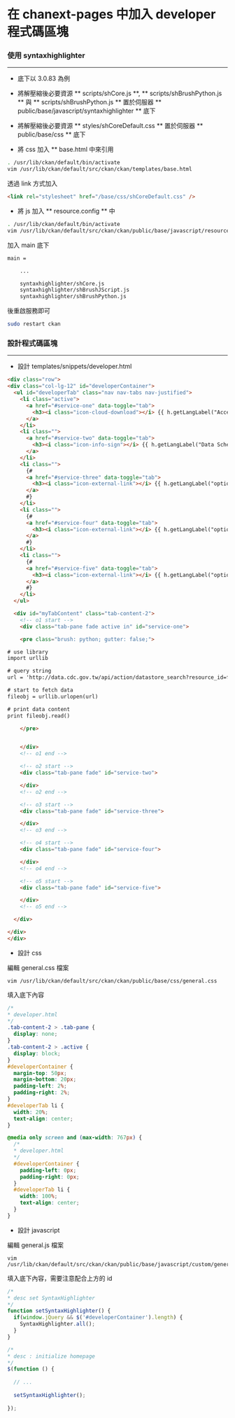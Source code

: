 # 在 chanext-pages 中加入 developer 程式碼區塊

<script type="text/javascript" src="../js/general.js"></script>

### 使用 syntaxhighlighter
---

* 底下以 3.0.83 為例

* 將解壓縮後必要資源 ** scripts/shCore.js **, ** scripts/shBrushPython.js ** 與 ** scripts/shBrushPython.js ** 置於伺服器 ** public/base/javascript/syntaxhighlighter ** 底下

* 將解壓縮後必要資源 ** styles/shCoreDefault.css ** 置於伺服器 ** public/base/css ** 底下

* 將 css 加入 ** base.html 中來引用

```bash
. /usr/lib/ckan/default/bin/activate
vim /usr/lib/ckan/default/src/ckan/ckan/templates/base.html
```

透過 link 方式加入

```html
<link rel="stylesheet" href="/base/css/shCoreDefault.css" />
```

* 將 js 加入 ** resource.config ** 中

```bash
. /usr/lib/ckan/default/bin/activate
vim /usr/lib/ckan/default/src/ckan/ckan/public/base/javascript/resource.config
```

加入 main 底下

```bash
main =

    ...

    syntaxhighlighter/shCore.js
    syntaxhighlighter/shBrushJScript.js
    syntaxhighlighter/shBrushPython.js
```

後重啟服務即可

```bash
sudo restart ckan
```

### 設計程式碼區塊
---

* 設計 templates/snippets/developer.html

```html
<div class="row">
<div class="col-lg-12" id="developerContainer">
  <ul id="developerTab" class="nav nav-tabs nav-justified">
    <li class="active">
      <a href="#service-one" data-toggle="tab">
        <h3><i class="icon-cloud-download"></i> {{ h.getLangLabel("Access Data","取得資料") }}</h3>
      </a>
    </li>
    <li class="">
      <a href="#service-two" data-toggle="tab">
        <h3><i class="icon-info-sign"></i> {{ h.getLangLabel("Data Schema","取得綱目") }}</h3>
      </a>
    </li>
    <li class="">
      {#
      <a href="#service-three" data-toggle="tab">
        <h3><i class="icon-external-link"></i> {{ h.getLangLabel("option3","選項3") }}</h3>
      </a>
      #}
    </li>
    <li class="">
      {#
      <a href="#service-four" data-toggle="tab">
        <h3><i class="icon-external-link"></i> {{ h.getLangLabel("option4","選項4") }}</h3>
      </a>
      #}
    </li>
    <li class="">
      {#
      <a href="#service-five" data-toggle="tab">
        <h3><i class="icon-external-link"></i> {{ h.getLangLabel("option5","選項5") }}</h3>
      </a>
      #}
    </li>
  </ul>

  <div id="myTabContent" class="tab-content-2">
    <!-- o1 start -->
    <div class="tab-pane fade active in" id="service-one">

    <pre class="brush: python; gutter: false;">

# use library
import urllib

# query string
url = 'http://data.cdc.gov.tw/api/action/datastore_search?resource_id=fed8ae7f-e420-4f80-9824-62698b2236b6&limit=5&q=title:jones'

# start to fetch data
fileobj = urllib.urlopen(url)

# print data content
print fileobj.read()

    </pre>


    </div>
    <!-- o1 end -->

    <!-- o2 start -->
    <div class="tab-pane fade" id="service-two">

    </div>
    <!-- o2 end -->

    <!-- o3 start -->
    <div class="tab-pane fade" id="service-three">

    </div>
    <!-- o3 end -->

    <!-- o4 start -->
    <div class="tab-pane fade" id="service-four">

    </div>
    <!-- o4 end -->

    <!-- o5 start -->
    <div class="tab-pane fade" id="service-five">

    </div>
    <!-- o5 end -->

  </div>

</div>
</div>		
```

* 設計 css

編輯 general.css 檔案

```
vim /usr/lib/ckan/default/src/ckan/ckan/public/base/css/general.css
```

填入底下內容

```css
/*
* developer.html
*/
.tab-content-2 > .tab-pane {
  display: none;
}
.tab-content-2 > .active {
  display: block;
}
#developerContainer {
  margin-top: 50px;
  margin-bottom: 20px;
  padding-left: 2%;
  padding-right: 2%;
}
#developerTab li {
  width: 20%;
  text-align: center;
}

@media only screen and (max-width: 767px) {
  /*
  * developer.html
  */
  #developerContainer {
    padding-left: 0px;
    padding-right: 0px;
  }
  #developerTab li {
    width: 100%;
    text-align: center;
  }
}
```

* 設計 javascript

編輯 general.js 檔案

```
vim /usr/lib/ckan/default/src/ckan/ckan/public/base/javascript/custom/general.js
```

填入底下內容，需要注意配合上方的 id

```javascript
/*
* desc set SyntaxHighlighter
*/
function setSyntaxHighlighter() {
  if(window.jQuery && $('#developerContainer').length) {
    SyntaxHighlighter.all();
  }
}

/*
* desc : initialize homepage
*/
$(function () {
  
  // ...
  
  setSyntaxHighlighter();
  
});
```





